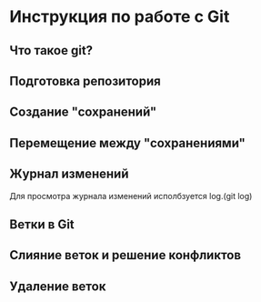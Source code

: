 # Инструкция по работе с Git

## Что такое git?

## Подготовка репозитория

## Создание "сохранений"

## Перемещение между "сохранениями"

## Журнал изменений
Для просмотра журнала изменений исполбзуется log.(git log)

## Ветки в Git

## Слияние веток и решение конфликтов

## Удаление веток